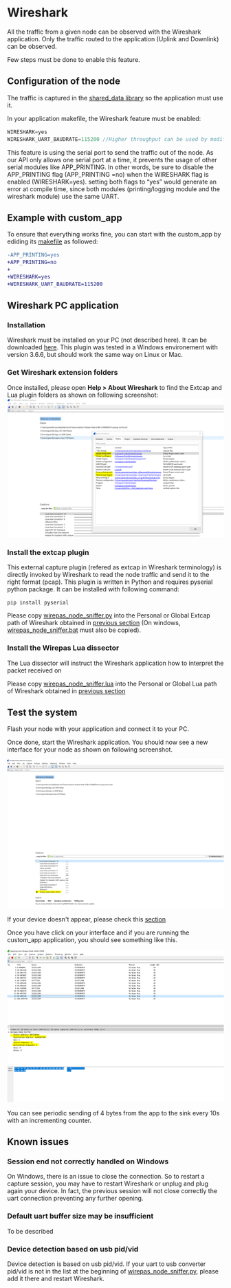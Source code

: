 # Wireshark

All the traffic from a given node can be observed with the Wireshark application.
Only the traffic routed to the application (Uplink and Downlink) can be observed.

Few steps must be done to enable this feature.

## Configuration of the node

The traffic is captured in the [shared_data library](../../libraries/shared_data/) so the application must use it.

In your application makefile, the Wireshark feature must be enabled:

```c
WIRESHARK=yes
WIRESHARK_UART_BAUDRATE=115200 //Higher throughput can be used by modifying the extcap wireshark extension
```
This feature is using the serial port to send the traffic out of the node. As our API only allows one serial port at a time, it prevents the usage of other serial modules like APP_PRINTING.
In other words, be sure to disable the APP_PRINTING flag (APP_PRINTING =no) when the WIRESHARK flag is enabled (WIRESHARK=yes). setting both flags to “yes” would generate an error at compile time, since both modules (printing/logging module and the wireshark module) use the same UART.

## Example with custom_app

To ensure that everything works fine, you can start with the custom_app by ediding its [makefile](../../source/example_apps/custom_app/makefile) as followed:

```diff
-APP_PRINTING=yes
+APP_PRINTING=no
+
+WIRESHARK=yes
+WIRESHARK_UART_BAUDRATE=115200
```

## Wireshark PC application

### Installation

Wireshark must be installed on your PC (not described here). It can be downloaded [here](https://www.wireshark.org/download.html).
This plugin was tested in a Windows environement with version 3.6.6, but should work the same way on Linux or Mac.

### Get Wireshark extension folders

Once installed, please open **Help > About Wireshark** to find the Extcap and Lua plugin folders as shown on following screenshot:
![Wireshark folders](wireshark_app/screenshots/WiresharkFolders.PNG)

### Install the extcap plugin

This external capture plugin (refered as extcap in Wireshark terminology) is directly invoked by Wireshark to read the node traffic and send it to the right format (pcap).
This plugin is written in Python and requires pyserial python package.
It can be installed with following command:

```shell
pip install pyserial
```

Please copy [wirepas_node_sniffer.py](wireshark_app/wirepas_node_sniffer.py) into the Personal or Global Extcap path of Wireshark obtained in [previous section](#get-wireshark-extension-folders) (On windows, [wirepas_node_sniffer.bat](wireshark_app/wirepas_node_sniffer.bat) must also be copied).


### Install the Wirepas Lua dissector

The Lua dissector will instruct the Wireshark application how to interpret the packet received on

Please copy [wirepas_node_sniffer.lua](wireshark_app/wirepas_node_sniffer.lua) into the Personal or Global Lua path of Wireshark obtained in [previous section](#get-wireshark-extension-folders)


## Test the system

Flash your node with your application and connect it to your PC.

Once done, start the Wireshark application.
You should now see a new interface for your node as shown on following screenshot.

![Wireshark Interface](wireshark_app/screenshots/SelectInterface.PNG)

If your device doesn't appear, please check this [section](#device-detection-based-on-usb-pidvid)

Once you have click on your interface and if you are running the custom_app application, you should see something like this.

![CustomApp](wireshark_app/screenshots/CustomApp.PNG)

You can see periodic sending of 4 bytes from the app to the sink every 10s with an incrementing counter.


## Known issues

### Session end not correctly handled on Windows
On Windows, there is an issue to close the connection. So to restart a capture session, you may have to restart Wireshark or unplug and plug again your device. In fact, the previous session will not close correctly the uart connection preventing any further opening.

### Default uart buffer size may be insufficient
To be described


### Device detection based on usb pid/vid

Device detection is based on usb pid/vid.
If your uart to usb converter pid/vid is not in the list at the beginning of [wirepas_node_sniffer.py](wireshark_app/wirepas_node_sniffer.py), please add it there and restart Wireshark.
